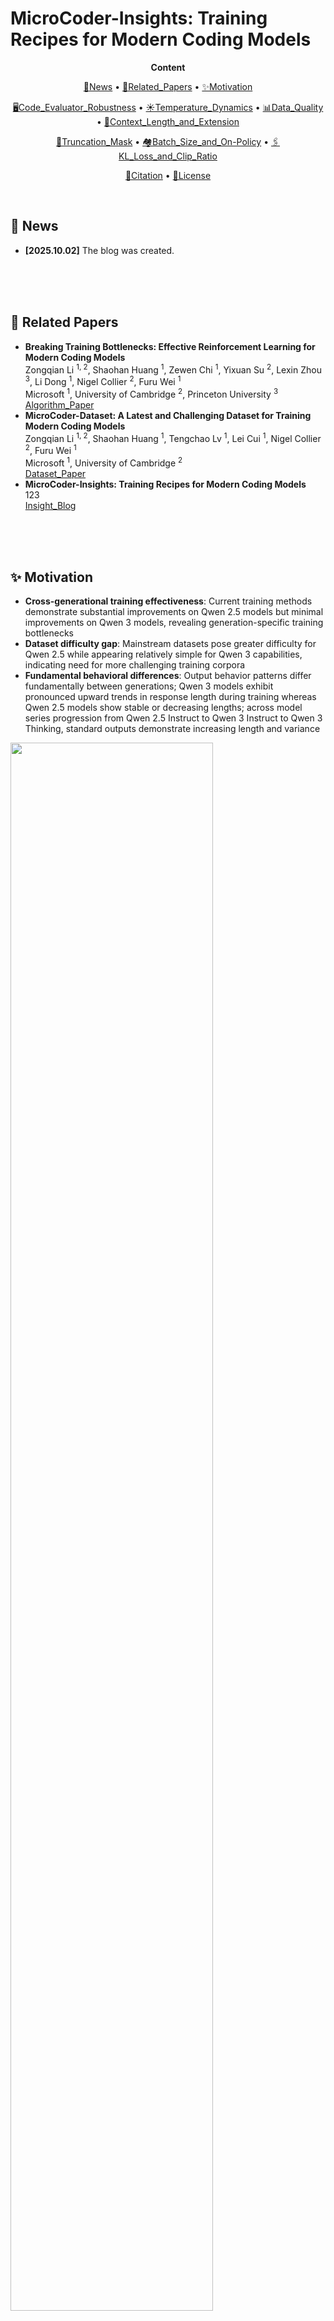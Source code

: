 # MicroCoder-Insights: Training Recipes for Modern Coding Models

<p align="center">
  <b>Content</b>
</p>

<p align="center">
  <a href="#news">🚀News</a> •
  <a href="#related_papers">📖Related_Papers</a> •
  <a href="#motivation">✨Motivation</a>
</p>

<p align="center">
  <a href="#code_evaluator">🖥️Code_Evaluator_Robustness</a> •
  <a href="#temperature">☀️Temperature_Dynamics</a> •
  <a href="#data">📊Data_Quality</a> •
  <a href="#context_length_and_extension">📄Context_Length_and_Extension</a>
</p>

<p align="center">
  <a href="#truncation_mask">📏Truncation_Mask</a> •
  <a href="#batch_size">🏘️Batch_Size_and_On-Policy</a> •
  <a href="#kl_loss_and_clip_ratio">🖇️KL_Loss_and_Clip_Ratio</a>
</p>

<p align="center">
  <a href="#citation">📌Citation</a> •
  <a href="#license">🔖License</a>
</p>

<div id="news">&nbsp;</div>



## 🚀 News

- **[2025.10.02]** The blog was created.

<div>&nbsp;</div>
<div>&nbsp;</div>
<div id="related_papers">&nbsp;</div>



## 📖 Related Papers

- **Breaking Training Bottlenecks: Effective Reinforcement Learning for Modern Coding Models**  
  Zongqian Li <sup>1, 2</sup>, Shaohan Huang <sup>1</sup>, Zewen Chi <sup>1</sup>, Yixuan Su <sup>2</sup>, Lexin Zhou <sup>3</sup>, Li Dong <sup>1</sup>, Nigel Collier <sup>2</sup>, Furu Wei <sup>1</sup>    
  Microsoft <sup>1</sup>, University of Cambridge <sup>2</sup>, Princeton University <sup>3</sup>    
  [Algorithm_Paper]()
- **MicroCoder-Dataset: A Latest and Challenging Dataset for Training Modern Coding Models**  
  Zongqian Li <sup>1, 2</sup>, Shaohan Huang <sup>1</sup>, Tengchao Lv <sup>1</sup>, Lei Cui <sup>1</sup>, Nigel Collier <sup>2</sup>, Furu Wei <sup>1</sup>    
  Microsoft <sup>1</sup>, University of Cambridge <sup>2</sup>  
  [Dataset_Paper]()
- **MicroCoder-Insights: Training Recipes for Modern Coding Models**  
  123  
  [Insight_Blog]()

<div>&nbsp;</div>
<div>&nbsp;</div>
<div id="motivation">&nbsp;</div>



## ✨ Motivation

- **Cross-generational training effectiveness**: Current training methods demonstrate substantial improvements on Qwen 2.5 models but minimal improvements on Qwen 3 models, revealing generation-specific training bottlenecks
- **Dataset difficulty gap**: Mainstream datasets pose greater difficulty for Qwen 2.5 while appearing relatively simple for Qwen 3 capabilities, indicating need for more challenging training corpora
- **Fundamental behavioral differences**: Output behavior patterns differ fundamentally between generations; Qwen 3 models exhibit pronounced upward trends in response length during training whereas Qwen 2.5 models show stable or decreasing lengths; across model series progression from Qwen 2.5 Instruct to Qwen 3 Instruct to Qwen 3 Thinking, standard outputs demonstrate increasing length and variance

<p align="left">
  <img src="./figures/1_0.png" width="80.2%">
</p>

<div>&nbsp;</div>
<div>&nbsp;</div>
<div id="code_evaluator">&nbsp;</div>



## 🖥️ Code Evaluator Robustness

- **MicroCoder-Evaluator capabilities**: Multi-strategy comparison with 6-7 fallback methods, format flexibility handling lists/tuples/strings/sets with automatic type conversions, approximate numerics using np.allclose() for floating point tolerance plus rounding, extensive preprocessing including multi-line splitting, set comparison, and whitespace normalization, high fault tolerance continuing different comparison approaches when individual methods fail
- **LiveCodeBench Evaluator capabilitie**s: Exact matching through direct equality comparison (prediction == gt_out), precise numerics via Decimal library for high-precision floating point comparison, minimal preprocessing limited to basic whitespace stripping
- **Gold standard principle**: Higher accuracy values in code testing results generally represent more reliable evaluation, as comprehensive comparison methods better capture valid solution variations when matching outputs against ground truth answers
- **Comprehensive validation benefits**: MicroCoder-Evaluator achieves higher critic reward scores, indicating more accurate assessment of solution quality
- **Training effectiveness**: MicroCoder-Evaluator enables more effective model capability development with fewer misjudgments, reduced noise injection, faster test accuracy improvement, and higher convergence values
- **Temporal dynamics**: Performance differential between evaluators is particularly pronounced during early training stages, where robust evaluation becomes critical for establishing proper learning feedback

<p align="left">
  <img src="./figures/6_4.png" width="80%">
</p>

_Figure: Model: Qwen/Qwen3-4B-Instruct-2507, Temperature: 1.2, Algorithm: GRPO+, Max Response Length: 8K, Train Dataset: MicroCoder-Dataset, Test Dataset: LiveCodeBench v6, Train Batch Size: 64_

<div>&nbsp;</div>
<div>&nbsp;</div>
<div id="temperature">&nbsp;</div>



## ☀️ Temperature Dynamics

- **Temperature robustness**: Models develop increasing temperature robustness throughout training, with the upper bound of stable temperatures progressively expanding
- **Temperature-diversity relationship**: Higher temperatures naturally increase output diversity
- **Diversity decrease**: Output diversity systematically decreases at fixed temperatures as training progresses
- **Critical diversity threshold**: When initial output diversity falls below expected convergence values, models experience continued diversity reduction accompanied by training failure
- **Traditional temperature limitations**: Conventionally standard temperatures (t=0.6) can cause training failure in modern models
- **Modern model capability**: Contemporary models like Qwen-3 demonstrate stable training even at elevated temperatures (t=1.8) with minimal influence on final convergence values
- **Convergence consistency**: Output diversity converges to similar final values across different temperature settings despite varying temperatures
- **Diversity-determined selection**: Training temperature should be determined based on response diversity, selecting values that avoid both excessively low temperatures causing continuous diversity decline and excessively high temperatures leading to drastic fluctuations, with optimal temperatures enabling stable diversity convergence
- **Dynamic scheduling advantage**: Low-to-high temperature scheduling yields superior performance by reducing initial diversity during high-temperature stages, ultimately achieving better results than direct high-temperature training from initialization
- **Continuous change risks**: Continuous uniform temperature changes significantly influence training stability, with even brief sequential temperature increases or decreases within small step windows causing irreversible or unstable diversity shifts, necessitating staged temperature transitions or diversity-determined constant initial temperatures

<p align="left">
  <img src="./figures/7_2.png" width="80%">
</p>

_Figure: Model: Qwen/Qwen3-4B-Instruct-2507, Algorithm: GRPO+, Max Response Length: 8K, Train Dataset: Open-R1 Dataset, Test Dataset: Open-R1 Dataset, Train Batch Size: 64_

<div>&nbsp;</div>
<div>&nbsp;</div>
<div id="data">&nbsp;</div>



## 📊 Data Quality

- **Superior improvement effectiveness**: MicroCoder dataset drives rapid and pronounced accuracy gains, while DeepCoder dataset training shows minimal performance variation, demonstrating MicroCoder dataset's effectiveness for improving model coding capabilities
- **Dataset difficulty**: MicroCoder dataset consistently generates lower critic rewards, indicating higher problem complexity
- **Challenging problem effectiveness**: Despite both datasets exhibiting similar critic reward growth trends during training, only MicroCoder dataset produces significant test set improvements, demonstrating that training effectiveness on challenging problems translates more directly to generalization performance
- **Response length dynamics**: Harder problems exhibit accelerated response length growth with greater final magnitudes; MicroCoder dataset demonstrates faster growth rates and ultimately achieves longer outputs despite initially producing similar or shorter response lengths compared to DeepCoder dataset

<p align="left">
  <img src="./figures/8_2.png" width="80%">
</p>

_Figure: Model: Qwen/Qwen3-4B-Instruct-2507, Temperature: 1.2, Algorithm: GRPO+, Max Response Length: 8K, Train Dataset: MicroCoder-Dataset, Test Dataset: LiveCodeBench v6_

<div>&nbsp;</div>
<div>&nbsp;</div>
<div id="context_length_and_extension">&nbsp;</div>



## 📄 Context Length and Extension

- **Scaling relationship**: Longer maximum output lengths correlate with higher final accuracy, demonstrating clear scaling trends with model performance
- **Growth dynamics**: Larger maximum output lengths drive faster output growth rates and greater final output lengths
- **Diversity correlation**: Increased output or maximum output lengths positively correlate with higher output diversity
- **Persistent limitation effect**s: Initial use of small maximum output lengths reduces both response length and diversity, creating persistent performance deficits even after subsequent length extensions
- **Limitation severity**: Smaller initial maximum output lengths produce greater negative impacts on response length and performance
- **Irreversible training effects**: Extended training under small initial maximum output lengths amplifies negative effects on output diversity, response length, and model performance, with models showing minimal recovery when limitations are relaxed beyond specific training thresholds, indicating early-stage output reduction fundamentally alters learning trajectories

<p align="left">
  <img src="./figures/10_2.png" width="81%">
</p>

_Figure: Model: Qwen/Qwen3-4B-Instruct-2507, Temperature: 1.2, Algorithm: GRPO+, Train Dataset: MicroCoder-Dataset, Test Dataset: LiveCodeBench v6, Train Batch Size: 64_

<div>&nbsp;</div>
<div>&nbsp;</div>
<div id="truncation_mask">&nbsp;</div>



## 📏 Truncation Mask

- **Truncation masking mechanism**: Responses reaching maximum response length are excluded from training by setting advantage scores to zero, preventing truncated outputs from contributing to policy optimization
- **Conditional truncation masking criteria**: Selectively masks responses that simultaneously reach maximum length, produce correct answers, avoid repetition sequences (final 128 tokens differ from preceding 128 tokens), and masks only a specified proportion rather than all qualifying responses
- **Performance trajectory**: Masking creates distinct dynamics where training rapidly rises to higher values, then declines, and converges to specific performance levels
- **Length growth acceleration**: Higher masking rates accelerate output length growth and push convergence values closer to maximum response limits, with 30% masking achieving growth rates comparable to complete masking
- **Peak achievement speed**: Increased masking enables faster achievement of initial performance peaks
- **Peak performance tradeoff**: Reduced masking extends the initial improvement phase and achieves higher peak performance values
- **Diversity dynamics**: Increased masking accelerates response diversity decline and reduces diversity convergence values, with complete masking showing brief diversity increase followed by rapid descent
- **Stability advantage**: Conditional truncation masking demonstrates superior training stability compared to both no masking and complete masking approaches, achieving significantly higher final performance while avoiding the rapid training collapse observed with complete masking

<p align="left">
  <img src="./figures/12_2.png" width="80%">
</p>

_Figure: Model: Qwen/Qwen3-4B-Instruct-2507, Temperature: 1.2, Algorithm: GRPO+, Max Response Length: 4K, Train Dataset: MicroCoder-Dataset, Test Dataset: LiveCodeBench v6, Train Batch Size: 64_

<div>&nbsp;</div>
<div>&nbsp;</div>
<div id="batch_size">&nbsp;</div>



## 🏘️ Batch Size and On-Policy

- **Training configuration mechanism**: train_batch_size defines the number of problems for single inference round, ppo_mini_batch_size defines the number of problems used for single parameter update; model first performs inference on train_batch_size problems, obtains rewards for these responses, then updates parameters train_batch_size/ppo_mini_batch_size times using ppo_mini_batch_size problems per update, and proceeds to inference on next train_batch_size problems after completing all updates, and repeats this cycle iteratively throughout training
- **On-policy versus off-policy spectrum**: Smaller train_batch_size values (maintaining constant ppo_mini_batch_size) create more on-policy behavior resembling immediate problem-solving reflection, while larger values produce off-policy dynamics akin to batch reflection after completing all problems
- **Stability characteristics**: On-policy configurations exhibit reduced training stability with accelerated response diversity convergence and response length trends that rise then decline, whereas off-policy approaches demonstrate greater training stability
- **Optimal performance balance**: Intermediate configurations balancing on-policy and off-policy characteristics achieve superior performance, outperforming heavily skewed settings in either direction

<p align="left">
  <img src="./figures/11_2.png" width="81%">
</p>

_Figure: Model: Qwen/Qwen3-4B-Instruct-2507, Temperature: 1.2, Algorithm: GRPO+, Max Response Length: 8K, Train Dataset: MicroCoder-Dataset, Test Dataset: LiveCodeBench v6_

<div>&nbsp;</div>
<div>&nbsp;</div>
<div id="kl_loss_and_clip_ratio">&nbsp;</div>



## 🖇️ KL Loss and Clip Ratio

- **Removal benefits**: Eliminating KL loss with high clipping enhances output diversity and response length, driving sustained performance improvements; standard KL loss without high clipping reduces output diversity and limits response length to marginal increases, causing modest initial performance gains followed by decline
- **Diversity-performance relationship**: Continued diversity reduction creates unsustainable training dynamics where performance first rises then falls, preventing effective long-term training and model optimization

<p align="left">
  <img src="./figures/9_2.png" width="80%">
</p>

_Figure: Model: Qwen/Qwen3-4B-Instruct-2507, Temperature: 1.2, Max Response Length: 8K, Train Dataset: MicroCoder-Dataset, Test Dataset: LiveCodeBench v6, Train Batch Size: 64_

<div>&nbsp;</div>
<div>&nbsp;</div>
<div id="citation">&nbsp;</div>



## 📌 Citation

```

```

<div>&nbsp;</div>
<div>&nbsp;</div>
<div id="license">&nbsp;</div>



## 🔖 License



<div>&nbsp;</div>
<div>&nbsp;</div>
<div id="">&nbsp;</div>
